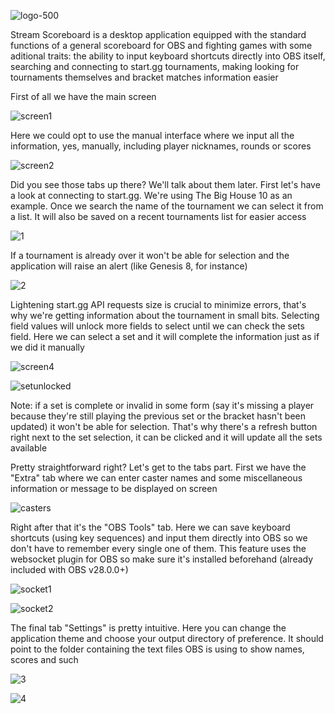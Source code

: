 ![logo-500](https://user-images.githubusercontent.com/100143610/193881093-a45bb6d2-acd9-439b-996d-f64ee961fddb.png)

Stream Scoreboard is a desktop application equipped with the standard functions of a general scoreboard for OBS and fighting games with some aditional traits: the ability to input keyboard shortcuts directly into OBS itself, searching and connecting to start.gg tournaments, making looking for tournaments themselves and bracket matches information easier

First of all we have the main screen

![screen1](https://user-images.githubusercontent.com/100143610/193868992-71f1a693-d868-4669-a9cb-d4308c70c462.png)

Here we could opt to use the manual interface where we input all the information, yes, manually, including player nicknames, rounds or scores 

![screen2](https://user-images.githubusercontent.com/100143610/193869099-eeeaf518-9222-4c91-86f3-cb9c1aaf6433.png)

Did you see those tabs up there? We'll talk about them later. First let's have a look at connecting to start.gg. We're using The Big House 10 as an example. Once we search the name of the tournament we can select it from a list. It will also be saved on a recent tournaments list for easier access 

![1](https://user-images.githubusercontent.com/100143610/194208732-22de75c6-60e9-42b6-ac97-1762867d3ce1.png)

If a tournament is already over it won't be able for selection and the application will raise an alert (like Genesis 8, for instance)

![2](https://user-images.githubusercontent.com/100143610/194208087-d3ff39b5-1775-4a3e-b308-82ed3e935284.png)

Lightening start.gg API requests size is crucial to minimize errors, that's why we're getting information about the tournament in small bits. Selecting field values will unlock more fields to select until we can check the sets field. Here we can select a set and it will complete the information just as if we did it manually

![screen4](https://user-images.githubusercontent.com/100143610/193870488-a0dfe7b6-8943-4adf-81ff-83dab3c5df26.png)

![setunlocked](https://user-images.githubusercontent.com/100143610/193874708-9a12c5b0-d9e8-4df8-89e0-f1e3fe0fbb61.png)

Note: if a set is complete or invalid in some form (say it's missing a player because they're still playing the previous set or the bracket hasn't been updated) it won't be able for selection. That's why there's a refresh button right next to the set selection, it can be clicked and it will update all the sets available

Pretty straightforward right? Let's get to the tabs part. First we have the "Extra" tab where we can enter caster names and some miscellaneous information or message to be displayed on screen

![casters](https://user-images.githubusercontent.com/100143610/194168203-0e6b1209-8d20-45b3-82a1-8fc1dfc62164.png)

Right after that it's the "OBS Tools" tab. Here we can save keyboard shortcuts (using key sequences) and input them directly into OBS so we don't have to remember every single one of them. This feature uses the websocket plugin for OBS so make sure it's installed beforehand (already included with OBS v28.0.0+)

![socket1](https://user-images.githubusercontent.com/100143610/194168221-ffda28c6-0798-4c6e-94fa-8d11a568ea47.png)

![socket2](https://user-images.githubusercontent.com/100143610/194168229-a847e2f8-7ae6-47a4-8eb3-c41794d4f442.png)

The final tab "Settings" is pretty intuitive. Here you can change the application theme and choose your output directory of preference. It should point to the folder containing the text files OBS is using to show names, scores and such

![3](https://user-images.githubusercontent.com/100143610/194208391-384494d9-9e3e-4af0-b079-4d322d9876be.png)

![4](https://user-images.githubusercontent.com/100143610/194208392-aca1498e-93e1-4a3c-9a28-b5d21709d1bf.png)
